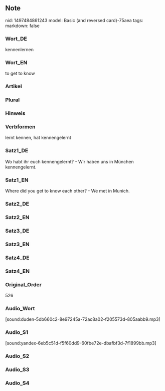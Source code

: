 ## Note
nid: 1497484861243
model: Basic (and reversed card)-75aea
tags: 
markdown: false

### Wort_DE
kennenlernen

### Wort_EN
to get to know

### Artikel


### Plural


### Hinweis


### Verbformen
lernt kennen, hat kennengelernt

### Satz1_DE
Wo habt ihr euch kennengelernt? - Wir haben uns in München kennengelernt.

### Satz1_EN
Where did you get to know each other? - We met in Munich.

### Satz2_DE


### Satz2_EN


### Satz3_DE


### Satz3_EN


### Satz4_DE


### Satz4_EN


### Original_Order
526

### Audio_Wort
[sound:duden-5db660c2-8e97245a-72ac8a02-f205573d-805aabb9.mp3]

### Audio_S1
[sound:yandex-6eb5c51d-f5f60dd9-60fbe72e-dbafbf3d-7f1899bb.mp3]

### Audio_S2


### Audio_S3


### Audio_S4

